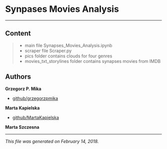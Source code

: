 # Synpases Movies Analysis

***

## Content

> * main file Synapses_Movies_Analysis.ipynb
> * scraper file Scraper.py
> * pics folder contains clouds for four genres
> * movies_txt_storylines folder contains synapses movies from IMDB


## Authors

**Grzegorz P. Mika**

* [github/grzegorzpmika](https://github.com/grzegorzpmika)

**Marta Kapielska**

* [github/MartaKapielska](https://github.com/MartaKapielska)

**Marta Szczesna**

***

_This file was generated on February 14, 2018._
